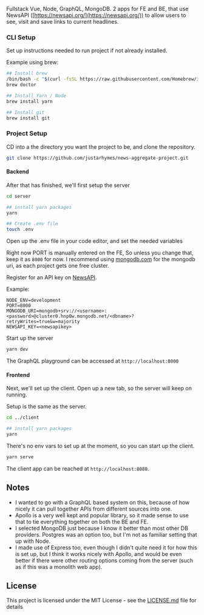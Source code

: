 Fullstack Vue, Node, GraphQL, MongoDB. 2 apps for FE and BE, that use NewsAPI ([https://newsapi.org/](https://newsapi.org/)) to allow users to see, visit and save links to current headlines.

### CLI Setup

Set up instructions needed to run project if not already installed.

Example using brew:

```zsh
## Install brew
/bin/bash -c "$(curl -fsSL https://raw.githubusercontent.com/Homebrew/install/master/install.sh)"
brew doctor

## Install Yarn / Node
brew install yarn

## Install git
brew install git
```

### Project Setup

CD into a the directory you want the project to be, and clone the repository.

```zsh
git clone https://github.com/justarhymes/news-aggregate-project.git
```

#### Backend

After that has finished, we'll first setup the server

```zsh
cd server

## install yarn packages
yarn

## Create .env file
touch .env
```

Open up the .env file in your code editor, and set the needed variables

Right now PORT is manually entered on the FE, So unless you change that, keep it as `8000` for now. I recommend using [mongodb.com](https://www.mongodb.com/) for the mongodb uri, as each project gets one free cluster.

Register for an API key on [NewsAPI](https://newsapi.org/).

Example:

```
NODE_ENV=development
PORT=8000
MONGODB_URI=mongodb+srv://<username>:<password>@cluster0.hnp0w.mongodb.net/<dbname>?retryWrites=true&w=majority
NEWSAPI_KEY=<newsapikey>
```

Start up the server

```zsh
yarn dev
```

The GraphQL playground can be accessed at `http://localhost:8000`

#### Frontend

Next, we'll set up the client. Open up a new tab, so the server will keep on running.

Setup is the same as the server.

```zsh
cd ../client

## install yarn packages
yarn
```

There's no env vars to set up at the moment, so you can start up the client.

```zsh
yarn serve
```

The client app can be reached at `http://localhost:8080`.

## Notes

- I wanted to go with a GraphQL based system on this, because of how nicely it can pull together APIs from different sources into one.
- Apollo is a very well kept and popular library, so it made sense to use that to tie everything together on both the BE and FE.
- I selected MongoDB just because I know it better than most other DB providers. Postgres was an option too, but I'm not as familiar setting that up with Node.
- I made use of Express too, even though I didn't quite need it for how this is set up, but I think it works nicely with Apollo, and would be even better if there were other routing options coming from the server (such as if this was a monolith web app).

## License

This project is licensed under the MIT License - see the [LICENSE.md](LICENSE.md) file for details
